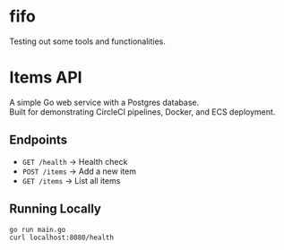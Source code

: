 # fifo

Testing out some tools and functionalities.

# Items API

A simple Go web service with a Postgres database.  
Built for demonstrating CircleCI pipelines, Docker, and ECS deployment.  

## Endpoints
- `GET /health` → Health check  
- `POST /items` → Add a new item  
- `GET /items` → List all items  

## Running Locally
```bash
go run main.go
curl localhost:8080/health

